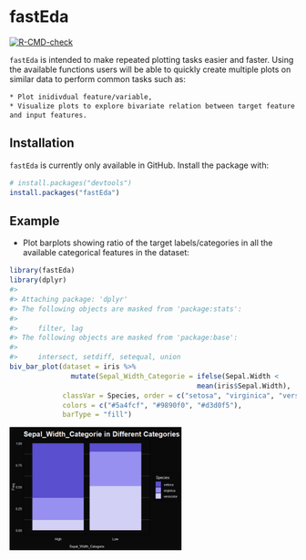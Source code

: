 
<!-- README.md is generated from README.Rmd. Please edit that file -->

# fastEda

<!-- badges: start -->

[![R-CMD-check](https://github.com/Curious-Joe/fastEda/workflows/R-CMD-check/badge.svg)](https://github.com/Curious-Joe/fastEda/actions)
<!-- badges: end -->

`fastEda` is intended to make repeated plotting tasks easier and faster.
Using the available functions users will be able to quickly create
multiple plots on similar data to perform common tasks such as:

    * Plot inidivdual feature/variable,
    * Visualize plots to explore bivariate relation between target feature and input features.

## Installation

`fastEda` is currently only available in GitHub. Install the package
with:

``` r
# install.packages("devtools")
install.packages("fastEda")
```

## Example

  - Plot barplots showing ratio of the target labels/categories in all
    the available categorical features in the dataset:

<!-- end list -->

``` r
library(fastEda)
library(dplyr)
#> 
#> Attaching package: 'dplyr'
#> The following objects are masked from 'package:stats':
#> 
#>     filter, lag
#> The following objects are masked from 'package:base':
#> 
#>     intersect, setdiff, setequal, union
biv_bar_plot(dataset = iris %>%
               mutate(Sepal_Width_Categorie = ifelse(Sepal.Width < 
                                              mean(iris$Sepal.Width), 'Low', 'High')),
             classVar = Species, order = c("setosa", "virginica", "versicolor"), 
             colors = c("#5a4fcf", "#9890f0", "#d3d0f5"),
             barType = "fill")
```

<img src="man/figures/README-example-1.png" width="60%" height="60%" />
